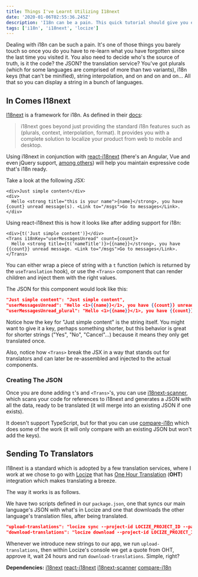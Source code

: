 ```yaml
---
title: Things I've Learnt Utilizing I18next
date: '2020-01-06T02:55:36.245Z'
description: 'I18n can be a pain. This quick tutorial should give you enough to alleviate some of it.'
tags: ['i18n', 'i18next', 'locize']
---
```


Dealing with i18n can be such a pain. It's one of those things you barely touch so once you do you have to re-learn what you have forgotten since the last time you visited it. You also need to decide who's the source of truth, is it the code? the JSON? the translation service? You've got plurals (which for some languages are comprised of more than two variants), i18n keys (that can't be minified), string interpolation, and on and on and on... All that so you can display a string in a bunch of languages.

## In Comes I18next

[I18next](https://github.com/i18next/i18next) is a framework for i18n. As defined in their [docs](https://www.i18next.com/):

> i18next goes beyond just providing the standard i18n features such as (plurals, context, interpolation, format). It provides you with a complete solution to localize your product from web to mobile and desktop.

Using i18next in conjunction with [react-i18next](https://www.npmjs.com/package/react-i18next) (there's an Angular, Vue and even jQuery support, [among others](https://www.i18next.com/overview/supported-frameworks)) will help you maintain expressive code that's i18n ready.

Take a look at the following JSX:

```tsx
<div>Just simple content</div>
<div>
  Hello <strong title="this is your name">{name}</strong>, you have {count} unread message(s). <Link to="/msgs">Go to messages</Link>.
</div>
```

Using react-i18next this is how it looks like after adding support for i18n:

```tsx
<div>{t('Just simple content')}</div>
<Trans i18nKey="userMessagesUnread" count={count}>
  Hello <strong title={t('nameTitle')}>{{name}}</strong>, you have {{count}} unread message. <Link to="/msgs">Go to messages</Link>.
</Trans>
```

You can either wrap a piece of string with a `t` function (which is returned by the `useTranslation` hook), or use the `<Trans>` component that can render children and inject them with the right values.

The JSON for this component would look like this:

```json
"Just simple content": "Just simple content",
"userMessagesUnread": "Hello <1>{{name}}</1>, you have {{count}} unread message. <5>Go to message</5>.",
"userMessagesUnread_plural": "Hello <1>{{name}}</1>, you have {{count}} unread messages.  <5>Go to messages</5>.",
```

Notice how the key for "Just simple content" is the string itself. You might want to give it a key, perhaps something shorter, but this behavior is great for shorter strings ("Yes", "No", "Cancel"...) because it means they only get translated once.

Also, notice how `<Trans>` break the JSX in a way that stands out for translators and can later be re-assembled and injected to the actual components.

### Creating The JSON

Once you are done adding `t`'s and `<Trans>`'s, you can use [i18next-scanner](https://github.com/i18next/i18next-scanner), which scans your code for references to i18next and generates a JSON with all the data, ready to be translated (it will merge into an existing JSON if one exists).

It doesn't support TypeScript, but for that you can use [compare-i18n](https://www.npmjs.com/package/compare-i18n) which does some of the work (it will only compare with an existing JSON but won't add the keys).

## Sending To Translators

I18next is a standard which is adopted by a few translation services, where I work at we chose to go with [Locize](https://locize.com/) that has [One Hour Translation](https://www.onehourtranslation.com/) (**OHT**) integration which makes translating a breeze.

The way it works is as follows.

We have two scripts defined in our `package.json`, one that syncs our main language's JSON with what's in Locize and one that downloads the other language's translation files, after being translated.

```json
"upload-translations": "locize sync --project-id LOCIZE_PROJECT_ID --path src/translations",
"download-translations": "locize download --project-id LOCIZE_PROJECT_ID --path src/translations",
```

Whenever we introduce new strings to our app, we run `upload-translations`, then within Locize's console we get a quote from OHT, approve it, wait 24 hours and run `download-translations`. Simple, right?

<div class="dependencies">

**Dependencies:**
<span class="dep">[i18next](https://www.npmjs.com/package/i18next)</span>
<span class="dep">[react-i18next](https://www.npmjs.com/package/react-i18next)</span>
<span class="dep">[i18next-scanner](https://github.com/i18next/i18next-scanner)</span>
<span class="dep">[compare-i18n](https://www.npmjs.com/package/compare-i18n)</span>

</div>
